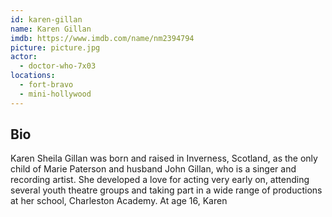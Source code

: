 ```yaml
---
id: karen-gillan
name: Karen Gillan
imdb: https://www.imdb.com/name/nm2394794
picture: picture.jpg
actor:
  - doctor-who-7x03
locations:
  - fort-bravo
  - mini-hollywood
---
```


## Bio

Karen Sheila Gillan was born and raised in Inverness, Scotland, as the only
child of Marie Paterson and husband John Gillan, who is a singer and recording
artist. She developed a love for acting very early on, attending several youth
theatre groups and taking part in a wide range of productions at her school,
Charleston Academy. At age 16, Karen
